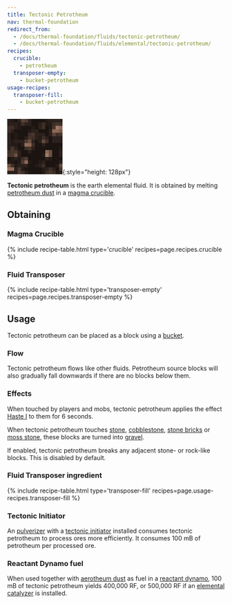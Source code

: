 ```yaml
---
title: Tectonic Petrotheum
nav: thermal-foundation
redirect_from:
  - /docs/thermal-foundation/fluids/tectonic-petrotheum/
  - /docs/thermal-foundation/fluids/elemental/tectonic-petrotheum/
recipes:
  crucible:
    - petrotheum
  transposer-empty:
    - bucket-petrotheum
usage-recipes:
  transposer-fill:
    - bucket-petrotheum
---
```


![Tectonic petrotheum](/assets/images/thermal-foundation/tectonic-petrotheum.gif){:style="height: 128px"}


**Tectonic petrotheum** is the earth elemental fluid. It is obtained by melting
[petrotheum dust](/docs/petrotheum-dust/) in a [magma
crucible](/docs/magma-crucible/).


Obtaining
---------

### Magma Crucible
{% include recipe-table.html type='crucible' recipes=page.recipes.crucible %}

### Fluid Transposer
{% include recipe-table.html type='transposer-empty' recipes=page.recipes.transposer-empty %}


Usage
-----

Tectonic petrotheum can be placed as a block using a
[bucket](https://minecraft.gamepedia.com/Bucket).

### Flow
Tectonic petrotheum flows like other fluids. Petrotheum source blocks will also
gradually fall downwards if there are no blocks below them.

### Effects
When touched by players and mobs, tectonic petrotheum applies the effect [Haste
I](https://minecraft.gamepedia.com/Status_effect#Haste) to them for 6 seconds.

When tectonic petrotheum touches [stone](https://minecraft.gamepedia.com/Stone),
[cobblestone](https://minecraft.gamepedia.com/Cobblestone), [stone
bricks](https://minecraft.gamepedia.com/Stone_Bricks) or [moss
stone](https://minecraft.gamepedia.com/Moss_Stone), these blocks are turned into
[gravel](https://minecraft.gamepedia.com/Gravel).

If enabled, tectonic petrotheum breaks any adjacent stone- or rock-like blocks.
This is disabled by default.

### Fluid Transposer ingredient
{% include recipe-table.html type='transposer-fill' recipes=page.usage-recipes.transposer-fill %}

### Tectonic Initiator
An [pulverizer](/docs/pulverizer/) with a [tectonic
initiator](/docs/augment-tectonic-initiator/) installed consumes tectonic
petrotheum to process ores more efficiently. It consumes 100 mB of petrotheum
per processed ore.

### Reactant Dynamo fuel
When used together with [aerotheum dust](/docs/aerotheum-dust/) as fuel in a
[reactant dynamo](/docs/reactant-dynamo/), 100 mB of tectonic petrotheum yields
400,000 RF, or 500,000 RF if an [elemental
catalyzer](/docs/augment-elemental-catalyzer/) is installed.
